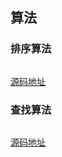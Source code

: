 ## 算法

### 排序算法

![]()

[源码地址](https://github.com/BrooksWon/Blogs/tree/master/Object-oriented%20design%20pattern)

### 查找算法

![]()

[源码地址](https://github.com/BrooksWon/Blogs/tree/master/Object-oriented%20design%20pattern)

